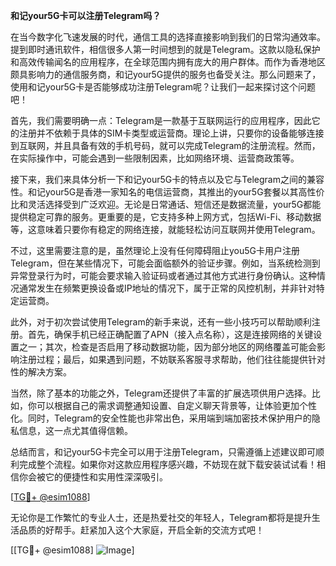 **和记your5G卡可以注册Telegram吗？**

在当今数字化飞速发展的时代，通信工具的选择直接影响到我们的日常沟通效率。提到即时通讯软件，相信很多人第一时间想到的就是Telegram。这款以隐私保护和高效传输闻名的应用程序，在全球范围内拥有庞大的用户群体。而作为香港地区颇具影响力的通信服务商，和记your5G提供的服务也备受关注。那么问题来了，使用和记your5G卡是否能够成功注册Telegram呢？让我们一起来探讨这个问题吧！

首先，我们需要明确一点：Telegram是一款基于互联网运行的应用程序，因此它的注册并不依赖于具体的SIM卡类型或运营商。理论上讲，只要你的设备能够连接到互联网，并且具备有效的手机号码，就可以完成Telegram的注册流程。然而，在实际操作中，可能会遇到一些限制因素，比如网络环境、运营商政策等。

接下来，我们来具体分析一下和记your5G卡的特点以及它与Telegram之间的兼容性。和记your5G是香港一家知名的电信运营商，其推出的your5G套餐以其高性价比和灵活选择受到广泛欢迎。无论是日常通话、短信还是数据流量，your5G都能提供稳定可靠的服务。更重要的是，它支持多种上网方式，包括Wi-Fi、移动数据等，这意味着只要你有稳定的网络连接，就能轻松访问互联网并使用Telegram。

不过，这里需要注意的是，虽然理论上没有任何障碍阻止you5G卡用户注册Telegram，但在某些情况下，可能会面临额外的验证步骤。例如，当系统检测到异常登录行为时，可能会要求输入验证码或者通过其他方式进行身份确认。这种情况通常发生在频繁更换设备或IP地址的情况下，属于正常的风控机制，并非针对特定运营商。

此外，对于初次尝试使用Telegram的新手来说，还有一些小技巧可以帮助顺利注册。首先，确保手机已经正确配置了APN（接入点名称），这是连接网络的关键设置之一；其次，检查是否启用了移动数据功能，因为部分地区的网络覆盖可能会影响注册过程；最后，如果遇到问题，不妨联系客服寻求帮助，他们往往能提供针对性的解决方案。

当然，除了基本的功能之外，Telegram还提供了丰富的扩展选项供用户选择。比如，你可以根据自己的需求调整通知设置、自定义聊天背景等，让体验更加个性化。同时，Telegram的安全性能也非常出色，采用端到端加密技术保护用户的隐私信息，这一点尤其值得信赖。

总结而言，和记your5G卡完全可以用于注册Telegram，只需遵循上述建议即可顺利完成整个流程。如果你对这款应用程序感兴趣，不妨现在就下载安装试试看！相信你会被它的便捷性和实用性深深吸引。

[[TG💪+ @esim1088](https://t.me/s/esim1088)]

无论你是工作繁忙的专业人士，还是热爱社交的年轻人，Telegram都将是提升生活品质的好帮手。赶紧加入这个大家庭，开启全新的交流方式吧！

[[TG💪+ @esim1088] ![Image](https://i.postimg.cc/4NQfJmqS/Snipaste-2025-05-13-00-14-12.png)]